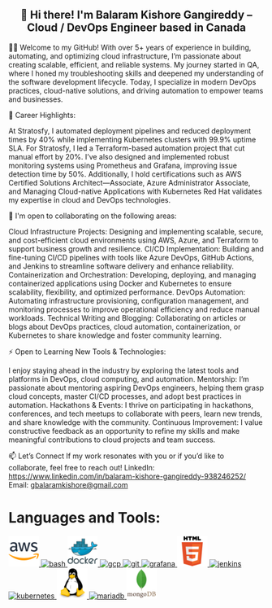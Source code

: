 <h2 align="center">👋 Hi there! I'm Balaram Kishore Gangireddy – Cloud / DevOps Engineer based in Canada </h2>

👨‍💻  Welcome to my GitHub! With over 5+  years of experience in building, automating, and optimizing cloud infrastructure, I’m passionate about creating scalable, efficient, and reliable systems. My journey started in QA, where I honed my troubleshooting skills and deepened my understanding of the software development lifecycle. Today, I specialize in modern DevOps practices, cloud-native solutions, and driving automation to empower teams and businesses.

🌟 Career Highlights:

At Stratosfy, I automated deployment pipelines and reduced deployment times by 40% while implementing Kubernetes clusters with 99.9% uptime SLA.
For Stratosfy, I led a Terraform-based automation project that cut manual effort by 20%.
I’ve also designed and implemented robust monitoring systems using Prometheus and Grafana, improving issue detection time by 50%.
Additionally, I hold certifications such as AWS Certified Solutions Architect—Associate, Azure Administrator Associate, and Managing Cloud-native Applications with Kubernetes Red Hat validates my expertise in cloud and DevOps technologies.

🤝 I'm open to collaborating on the following areas:

Cloud Infrastructure Projects: Designing and implementing scalable, secure, and cost-efficient cloud environments using AWS, Azure, and Terraform to support business growth and resilience.
CI/CD Implementation: Building and fine-tuning CI/CD pipelines with tools like Azure DevOps, GitHub Actions, and Jenkins to streamline software delivery and enhance reliability.
Containerization and Orchestration: Developing, deploying, and managing containerized applications using Docker and Kubernetes to ensure scalability, flexibility, and optimized performance.
DevOps Automation: Automating infrastructure provisioning, configuration management, and monitoring processes to improve operational efficiency and reduce manual workloads.
Technical Writing and Blogging: Collaborating on articles or blogs about DevOps practices, cloud automation, containerization, or Kubernetes to share knowledge and foster community learning.

⚡ Open to Learning New Tools & Technologies: 

I enjoy staying ahead in the industry by exploring the latest tools and platforms in DevOps, cloud computing, and automation.
Mentorship: I’m passionate about mentoring aspiring DevOps engineers, helping them grasp cloud concepts, master CI/CD processes, and adopt best practices in automation.
Hackathons & Events: I thrive on participating in hackathons, conferences, and tech meetups to collaborate with peers, learn new trends, and share knowledge with the community.
Continuous Improvement: I value constructive feedback as an opportunity to refine my skills and make meaningful contributions to cloud projects and team success.

📫 Let’s Connect
If my work resonates with you or if you’d like to collaborate, feel free to reach out!
LinkedIn: https://www.linkedin.com/in/balaram-kishore-gangireddy-938246252/
Email: gbalaramkishore@gmail.com


<h1 align="left">Languages and Tools:</h1>
<p align="left"> <a href="https://aws.amazon.com" target="_blank" rel="noreferrer"> <img src="https://raw.githubusercontent.com/devicons/devicon/master/icons/amazonwebservices/amazonwebservices-original-wordmark.svg" alt="aws" width="60" height="60"/> </a> <a href="https://www.gnu.org/software/bash/" target="_blank" rel="noreferrer"> <img src="https://www.vectorlogo.zone/logos/gnu_bash/gnu_bash-icon.svg" alt="bash" width="60" height="60"/> </a> <a href="https://www.docker.com/" target="_blank" rel="noreferrer"> <img src="https://raw.githubusercontent.com/devicons/devicon/master/icons/docker/docker-original-wordmark.svg" alt="docker" width="60" height="60"/> </a> <a href="https://cloud.google.com" target="_blank" rel="noreferrer"> <img src="https://www.vectorlogo.zone/logos/google_cloud/google_cloud-icon.svg" alt="gcp" width="60" height="60"/> </a> <a href="https://git-scm.com/" target="_blank" rel="noreferrer"> <img src="https://www.vectorlogo.zone/logos/git-scm/git-scm-icon.svg" alt="git" width="60" height="60"/> </a> <a href="https://grafana.com" target="_blank" rel="noreferrer"> <img src="https://www.vectorlogo.zone/logos/grafana/grafana-icon.svg" alt="grafana" width="60" height="60"/> </a> <a href="https://www.w3.org/html/" target="_blank" rel="noreferrer"> <img src="https://raw.githubusercontent.com/devicons/devicon/master/icons/html5/html5-original-wordmark.svg" alt="html5" width="60" height="60"/> </a> <a href="https://www.jenkins.io" target="_blank" rel="noreferrer"> <img src="https://www.vectorlogo.zone/logos/jenkins/jenkins-icon.svg" alt="jenkins" width="60" height="60"/> </a> <a href="https://kubernetes.io" target="_blank" rel="noreferrer"> <img src="https://www.vectorlogo.zone/logos/kubernetes/kubernetes-icon.svg" alt="kubernetes" width="60" height="60"/> </a> <a href="https://www.linux.org/" target="_blank" rel="noreferrer"> <img src="https://raw.githubusercontent.com/devicons/devicon/master/icons/linux/linux-original.svg" alt="linux" width="60" height="60"/> </a> <a href="https://mariadb.org/" target="_blank" rel="noreferrer"> <img src="https://www.vectorlogo.zone/logos/mariadb/mariadb-icon.svg" alt="mariadb" width="60" height="60"/> </a> <a href="https://www.mongodb.com/" target="_blank" rel="noreferrer"> <img src="https://raw.githubusercontent.com/devicons/devicon/master/icons/mongodb/mongodb-original-wordmark.svg" alt="mongodb" width="60" height="60"/> </a> 





